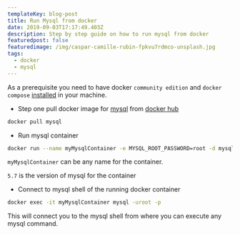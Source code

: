 ```yaml
---
templateKey: blog-post
title: Run Mysql from docker
date: 2019-09-03T17:17:49.403Z
description: Step by step guide on how to run mysql from docker
featuredpost: false
featuredimage: /img/caspar-camille-rubin-fpkvu7rdmco-unsplash.jpg
tags:
  - docker
  - mysql
---
```


As a prerequisite you need to have docker `community edition` and `docker compose` [installed](https://www.digitalocean.com/community/tutorials/how-to-install-and-use-docker-on-ubuntu-18-04) in your machine.

- Step one
  pull docker image for [mysql](https://hub.docker.com/_/mysql) from [docker hub](https://hub.docker.com/)

```bash
docker pull mysql
```

- Run mysql container

```bash
docker run --name myMysqlContainer -e MYSQL_ROOT_PASSWORD=root -d mysql:5.7
```

`myMysqlContainer` can be any name for the container.

`5.7` is the version of mysql for the container

- Connect to mysql shell of the running docker container

```bash
docker exec -it myMysqlContainer mysql -uroot -p
```

This will connect you to the mysql shell from where you can execute any mysql command.

